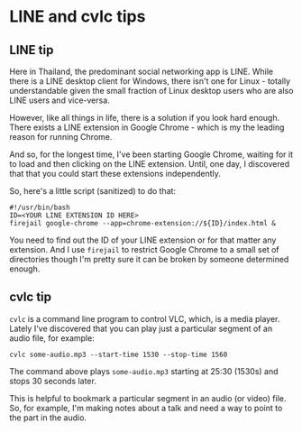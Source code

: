 # LINE and cvlc tips

## LINE tip

Here in Thailand, the predominant social networking app is LINE. While
there is a LINE desktop client for Windows, there isn't one for Linux -
totally understandable given the small fraction of Linux desktop users
who are also LINE users and vice-versa.

However, like all things in life, there is a solution if you look hard
enough. There exists a LINE extension in Google Chrome - which is my the
leading reason for running Chrome.

And so, for the longest time, I've been starting Google Chrome, waiting
for it to load and then clicking on the LINE extension. Until, one day,
I discovered that that you could start these extensions independently.

So, here's a little script (sanitized) to do that:

    #!/usr/bin/bash
    ID=<YOUR LINE EXTENSION ID HERE>
    firejail google-chrome --app=chrome-extension://${ID}/index.html &

You need to find out the ID of your LINE extension or for that matter
any extension. And I use `firejail` to restrict Google Chrome to a small
set of directories though I'm pretty sure it can be broken by someone
determined enough.

## cvlc tip

`cvlc` is a command line program to control VLC, which, is a media
player. Lately I've discovered that you can play just a particular
segment of an audio file, for example:

    cvlc some-audio.mp3 --start-time 1530 --stop-time 1560

The command above plays `some-audio.mp3` starting at 25:30 (1530s) and
stops 30 seconds later.

This is helpful to bookmark a particular segment in an audio (or video)
file. So, for example, I'm making notes about a talk and need a way to
point to the part in the audio.

